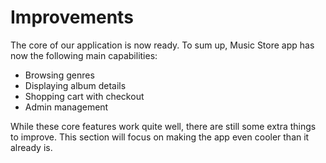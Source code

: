 # Improvements

The core of our application is now ready.
To sum up, Music Store app has now the following main capabilities:

* Browsing genres
* Displaying album details
* Shopping cart with checkout
* Admin management

While these core features work quite well, there are still some extra things to improve.
This section will focus on making the app even cooler than it already is.